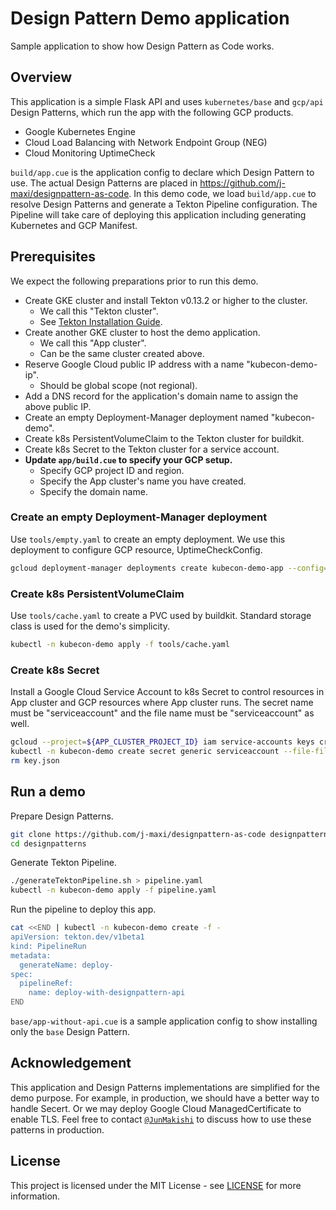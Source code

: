 # Design Pattern Demo application

Sample application to show how Design Pattern as Code works.

## Overview

This application is a simple Flask API and uses `kubernetes/base` and `gcp/api` Design Patterns, which run the app with the following GCP products.
* Google Kubernetes Engine
* Cloud Load Balancing with Network Endpoint Group (NEG)
* Cloud Monitoring UptimeCheck

`build/app.cue` is the application config to declare which Design Pattern to use.
The actual Design Patterns are placed in https://github.com/j-maxi/designpattern-as-code.
In this demo code, we load `build/app.cue` to resolve Design Patterns and generate a Tekton Pipeline configuration.
The Pipeline will take care of deploying this application including generating Kubernetes and GCP Manifest.

## Prerequisites

We expect the following preparations prior to run this demo.
* Create GKE cluster and install Tekton v0.13.2 or higher to the cluster.
  * We call this "Tekton cluster".
  * See [Tekton Installation Guide](https://github.com/tektoncd/pipeline/blob/master/docs/install.md).
* Create another GKE cluster to host the demo application.
  * We call this "App cluster".
  * Can be the same cluster created above.
* Reserve Google Cloud public IP address with a name "kubecon-demo-ip".
  * Should be global scope (not regional).
* Add a DNS record for the application's domain name to assign the above public IP.
* Create an empty Deployment-Manager deployment named "kubecon-demo". 
* Create k8s PersistentVolumeClaim to the Tekton cluster for buildkit.
* Create k8s Secret to the Tekton cluster for a service account.
* **Update `app/build.cue` to specify your GCP setup.**
  * Specify GCP project ID and region.
  * Specify the App cluster's name you have created.
  * Specify the domain name.

### Create an empty Deployment-Manager deployment

Use `tools/empty.yaml` to create an empty deployment. We use this deployment to configure GCP resource, UptimeCheckConfig.

```bash
gcloud deployment-manager deployments create kubecon-demo-app --config=tools/empty.yaml
```

### Create k8s PersistentVolumeClaim

Use `tools/cache.yaml` to create a PVC used by buildkit.
Standard storage class is used for the demo's simplicity.

```bash
kubectl -n kubecon-demo apply -f tools/cache.yaml
```

### Create k8s Secret

Install a Google Cloud Service Account to k8s Secret to control resources in App cluster and GCP resources where App cluster runs.
The secret name must be "serviceaccount" and the file name must be "serviceaccount" as well.

```bash
gcloud --project=${APP_CLUSTER_PROJECT_ID} iam service-accounts keys create key.json --iam-account=${SERVICE_ACCOUNT}
kubectl -n kubecon-demo create secret generic serviceaccount --file-file=serviceaccount=key.json
rm key.json
```

## Run a demo

Prepare Design Patterns.

```bash
git clone https://github.com/j-maxi/designpattern-as-code designpatterns
cd designpatterns
```

Generate Tekton Pipeline.

```bash
./generateTektonPipeline.sh > pipeline.yaml
kubectl -n kubecon-demo apply -f pipeline.yaml
```

Run the pipeline to deploy this app.

```bash
cat <<END | kubectl -n kubecon-demo create -f -
apiVersion: tekton.dev/v1beta1
kind: PipelineRun
metadata:
  generateName: deploy-
spec:
  pipelineRef:
    name: deploy-with-designpattern-api
END
```

`base/app-without-api.cue` is a sample application config to show installing only the `base` Design Pattern.

## Acknowledgement

This application and Design Patterns implementations are simplified for the demo purpose. For example, in production, we should have a better way to handle Secert. Or we may deploy Google Cloud ManagedCertificate to enable TLS.
Feel free to contact <a href="https://twitter.com/junmakishi" target="_blank">`@JunMakishi`</a> to discuss how to use these patterns in production.

## License

This project is licensed under the MIT License - see [LICENSE](./LICENSE) for more information.
